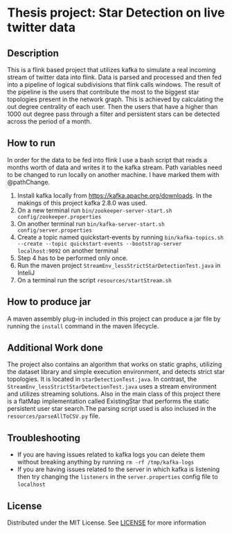 # Thesis project: Star Detection on live twitter data

## Description
This is a flink based project that utilizes kafka to simulate a real incoming stream of twitter data into flink.
Data is parsed and processed and then fed into a pipeline of logical subdivisions that flink calls windows. The result of the pipeline
is the users that contribute the most to the biggest star topologies present in the network graph. This is achieved by calculating the out degree centrality of each user.
Then the users that have a higher than 1000 out degree pass through a filter and persistent stars can be detected across the period of a month.

## How to run
In order for the data to be fed into flink I use a bash script that reads a months worth of data and writes it to the kafka stream.
Path variables need to be changed to run locally on another machine. I have marked them with @pathChange.

1. Install kafka locally from https://kafka.apache.org/downloads. In the makings of this project kafka 2.8.0 was used.
1. On a new terminal run `bin/zookeeper-server-start.sh config/zookeeper.properties`
1. On another terminal run `bin/kafka-server-start.sh config/server.properties`
1. Create a topic named quickstart-events by running `bin/kafka-topics.sh --create --topic quickstart-events --bootstrap-server localhost:9092` on another terminal
1. Step 4 has to be performed only once.
1. Run the maven project `StreamEnv_lessStrictStarDetectionTest.java` in InteliJ
1. On a terminal run the script `resources/startStream.sh`

## How to produce jar
A maven assembly plug-in included in this project can produce a jar file by running the `install` command in the maven lifecycle.
## Additional Work done
The project also contains an algorithm that works on static graphs, utilizing the dataset library and simple execution environment, and detects strict star topologies. It is located in
`starDetectionTest.java`. In contrast, the `StreamEnv_lessStrictStarDetectionTest.java` uses a stream environment and utilizes streaming solutions. Also in the main class of this project there is a flatMap implementation called ExistingStar that performs the static persistent user star search.The parsing script used is also  inclused in the `resources/parseAllToCSV.py` file.

## Troubleshooting 
* If you are having issues related to kafka logs you can delete them without breaking anything by running `rm -rf /tmp/kafka-logs`
* If you are having issues related to the server in which kafka is listening then try changing the `listeners` in the `server.properties` config file to `localhost`

## License
Distributed under the MIT License. See [LICENSE](https://opensource.org/licenses/MIT) for more information

